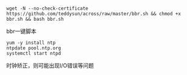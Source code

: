 ```


wget -N --no-check-certificate https://github.com/teddysun/across/raw/master/bbr.sh && chmod +x bbr.sh && bash bbr.sh
```

bbr一键脚本

```
yum -y install ntp
ntpdate pool.ntp.org
systemctl start ntpd
```

时钟矫正，则可能出现I/O错误等问题